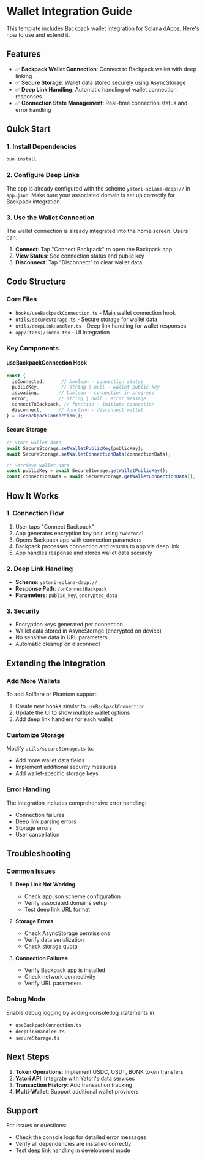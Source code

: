# Wallet Integration Guide

This template includes Backpack wallet integration for Solana dApps. Here's how to use and extend it.

## Features

- ✅ **Backpack Wallet Connection**: Connect to Backpack wallet with deep linking
- ✅ **Secure Storage**: Wallet data stored securely using AsyncStorage
- ✅ **Deep Link Handling**: Automatic handling of wallet connection responses
- ✅ **Connection State Management**: Real-time connection status and error handling

## Quick Start

### 1. Install Dependencies

```bash
bun install
```

### 2. Configure Deep Links

The app is already configured with the scheme `yatori-solana-dapp://` in `app.json`. Make sure your associated domain is set up correctly for Backpack integration.

### 3. Use the Wallet Connection

The wallet connection is already integrated into the home screen. Users can:

1. **Connect**: Tap "Connect Backpack" to open the Backpack app
2. **View Status**: See connection status and public key
3. **Disconnect**: Tap "Disconnect" to clear wallet data

## Code Structure

### Core Files

- `hooks/useBackpackConnection.ts` - Main wallet connection hook
- `utils/secureStorage.ts` - Secure storage for wallet data
- `utils/deepLinkHandler.ts` - Deep link handling for wallet responses
- `app/(tabs)/index.tsx` - UI integration

### Key Components

#### useBackpackConnection Hook

```typescript
const {
  isConnected,      // boolean - connection status
  publicKey,        // string | null - wallet public key
  isLoading,       // boolean - connection in progress
  error,           // string | null - error message
  connectToBackpack, // function - initiate connection
  disconnect,      // function - disconnect wallet
} = useBackpackConnection();
```

#### Secure Storage

```typescript
// Store wallet data
await SecureStorage.setWalletPublicKey(publicKey);
await SecureStorage.setWalletConnectionData(connectionData);

// Retrieve wallet data
const publicKey = await SecureStorage.getWalletPublicKey();
const connectionData = await SecureStorage.getWalletConnectionData();
```

## How It Works

### 1. Connection Flow

1. User taps "Connect Backpack"
2. App generates encryption key pair using `tweetnacl`
3. Opens Backpack app with connection parameters
4. Backpack processes connection and returns to app via deep link
5. App handles response and stores wallet data securely

### 2. Deep Link Handling

- **Scheme**: `yatori-solana-dapp://`
- **Response Path**: `/onConnectBackpack`
- **Parameters**: `public_key`, `encrypted_data`

### 3. Security

- Encryption keys generated per connection
- Wallet data stored in AsyncStorage (encrypted on device)
- No sensitive data in URL parameters
- Automatic cleanup on disconnect

## Extending the Integration

### Add More Wallets

To add Solflare or Phantom support:

1. Create new hooks similar to `useBackpackConnection`
2. Update the UI to show multiple wallet options
3. Add deep link handlers for each wallet

### Customize Storage

Modify `utils/secureStorage.ts` to:
- Add more wallet data fields
- Implement additional security measures
- Add wallet-specific storage keys

### Error Handling

The integration includes comprehensive error handling:
- Connection failures
- Deep link parsing errors
- Storage errors
- User cancellation

## Troubleshooting

### Common Issues

1. **Deep Link Not Working**
   - Check app.json scheme configuration
   - Verify associated domains setup
   - Test deep link URL format

2. **Storage Errors**
   - Check AsyncStorage permissions
   - Verify data serialization
   - Check storage quota

3. **Connection Failures**
   - Verify Backpack app is installed
   - Check network connectivity
   - Verify URL parameters

### Debug Mode

Enable debug logging by adding console.log statements in:
- `useBackpackConnection.ts`
- `deepLinkHandler.ts`
- `secureStorage.ts`

## Next Steps

1. **Token Operations**: Implement USDC, USDT, BONK token transfers
2. **Yatori API**: Integrate with Yatori's data services
3. **Transaction History**: Add transaction tracking
4. **Multi-Wallet**: Support additional wallet providers

## Support

For issues or questions:
- Check the console logs for detailed error messages
- Verify all dependencies are installed correctly
- Test deep link handling in development mode
